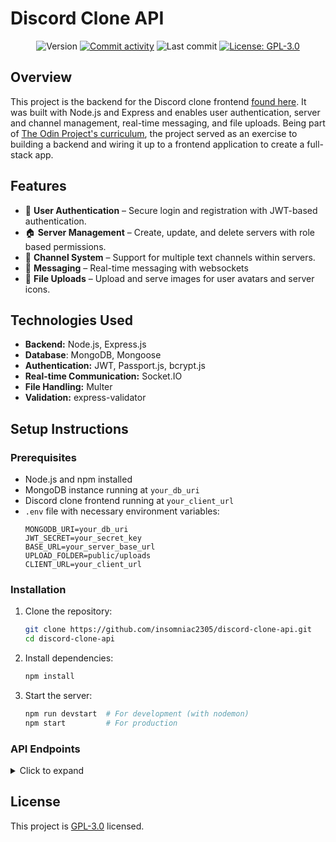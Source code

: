 # Discord Clone API

<p align="center">
  <img alt="Version" src="https://img.shields.io/github/package-json/v/insomniac2305/discord-clone-api?color=blue&cacheSeconds=2592000" />
  <a href="https://github.com/insomniac2305/discord-clone-api/graphs/commit-activity" target="_blank"><img alt="Commit activity" src="https://img.shields.io/github/commit-activity/t/insomniac2305/discord-clone-api"></a>
  <img alt="Last commit" src="https://img.shields.io/github/last-commit/insomniac2305/discord-clone-api">
  <a href="https://github.com/insomniac2305/discord-clone-api/blob/master/LICENSE" target="_blank"><img alt="License: GPL-3.0" src="https://img.shields.io/github/license/insomniac2305/discord-clone-api?" /></a>
</p>

## Overview

This project is the backend for the Discord clone frontend [found here](https://github.com/insomniac2305/discord-clone). It was built with Node.js and Express and enables user authentication, server and channel management, real-time messaging, and file uploads. Being part of [The Odin Project's curriculum](https://www.theodinproject.com), the project served as an exercise to building a backend and wiring it up to a frontend application to create a full-stack app.

## Features

- 🔐 **User Authentication** – Secure login and registration with JWT-based authentication.
- 🏠 **Server Management** – Create, update, and delete servers with role based permissions.
- 💬 **Channel System** – Support for multiple text channels within servers.
- 📩 **Messaging** – Real-time messaging with websockets
- 📂 **File Uploads** – Upload and serve images for user avatars and server icons.

## Technologies Used

- **Backend:** Node.js, Express.js
- **Database**: MongoDB, Mongoose
- **Authentication:** JWT, Passport.js, bcrypt.js
- **Real-time Communication:** Socket.IO
- **File Handling:** Multer
- **Validation:** express-validator

## Setup Instructions

### Prerequisites

- Node.js and npm installed
- MongoDB instance running at `your_db_uri`
- Discord clone frontend running at `your_client_url`
- `.env` file with necessary environment variables:
  ```env
  MONGODB_URI=your_db_uri
  JWT_SECRET=your_secret_key
  BASE_URL=your_server_base_url
  UPLOAD_FOLDER=public/uploads
  CLIENT_URL=your_client_url
  ```

### Installation

1. Clone the repository:
   ```sh
   git clone https://github.com/insomniac2305/discord-clone-api.git
   cd discord-clone-api
   ```
2. Install dependencies:
   ```sh
   npm install
   ```
3. Start the server:
   ```sh
   npm run devstart  # For development (with nodemon)
   npm start         # For production
   ```

### API Endpoints

<details>
<summary> Click to expand</summary>

#### Authentication

- `POST /login` – Authenticate a user and return a JWT token.

#### Users

- `GET /api/users` – Retrieve a list of all users.
- `POST /api/users` – Create a new user.
- `GET /api/users/me` – Retrieve the current authenticated user's details.
- `GET /api/users/:userid` – Retrieve a specific user's details.
- `PUT /api/users/:userid` – Update a user's information.
- `DELETE /api/users/:userid` – Delete a user.

#### Servers

- `GET /api/servers` – Retrieve all servers the user is part of.
- `POST /api/servers` – Create a new server.
- `GET /api/servers/:serverid` – Retrieve a specific server's details.
- `PUT /api/servers/:serverid` – Update a server's information.
- `DELETE /api/servers/:serverid` – Delete a server.

#### Server Members

- `GET /api/servers/:serverid/members` – Retrieve members of a server.
- `POST /api/servers/:serverid/members` – Add a user to a server.
- `PUT /api/servers/:serverid/members/:memberid` – Update a member's role.
- `DELETE /api/servers/:serverid/members/:memberid` – Remove a user from a server.

#### Channels

- `GET /api/servers/:serverid/channels` – Retrieve all channels in a server.
- `POST /api/servers/:serverid/channels` – Create a new channel.
- `GET /api/servers/:serverid/channels/:channelid` – Retrieve a specific channel.
- `PUT /api/servers/:serverid/channels/:channelid` – Update a channel's details.
- `DELETE /api/servers/:serverid/channels/:channelid` – Delete a channel.

#### Messages

- `GET /api/servers/:serverid/channels/:channelid/messages` – Retrieve messages from a channel.
- `POST /api/servers/:serverid/channels/:channelid/messages` – Send a new message.
- `GET /api/servers/:serverid/channels/:channelid/messages/:messageid` – Retrieve a specific message.
- `PUT /api/servers/:serverid/channels/:channelid/messages/:messageid` – Update a message.
- `DELETE /api/servers/:serverid/channels/:channelid/messages/:messageid` – Delete a message.

#### File Handling

- `GET /files/:directory/:id/:fileName` – Retrieve a file by its path.
</details>

## License

This project is [GPL-3.0](https://github.com/insomniac2305/discord-clone-api/blob/main/LICENSE) licensed.
